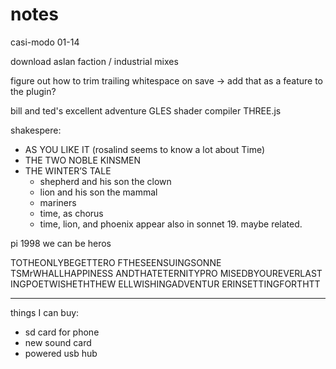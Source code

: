 # notes

casi-modo
01-14

download aslan faction / industrial mixes

figure out how to trim trailing whitespace on save
-> add that as a feature to the plugin?

bill and ted's excellent adventure
GLES shader compiler
THREE.js


shakespere:
- AS YOU LIKE IT (rosalind seems to know a lot about Time)
- THE TWO NOBLE KINSMEN
- THE WINTER’S TALE
  - shepherd and his son the clown
  - lion and his son the mammal
  - mariners
  - time, as chorus
  - time, lion, and phoenix appear also in sonnet 19. maybe related.

pi 1998
we can be heros

TOTHEONLYBEGETTERO
FTHESEENSUINGSONNE
TSMrWHALLHAPPINESS
ANDTHATETERNITYPRO
MISEDBYOUREVERLAST
INGPOETWISHETHTHEW
ELLWISHINGADVENTUR
ERINSETTINGFORTHTT

---

things I can buy:
- sd card for phone
- new sound card
- powered usb hub
